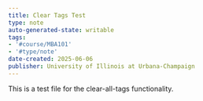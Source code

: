 ```yaml
---
title: Clear Tags Test
type: note
auto-generated-state: writable
tags:
- '#course/MBA101'
- '#type/note'
date-created: 2025-06-06
publisher: University of Illinois at Urbana-Champaign
---
```


This is a test file for the clear-all-tags functionality.
